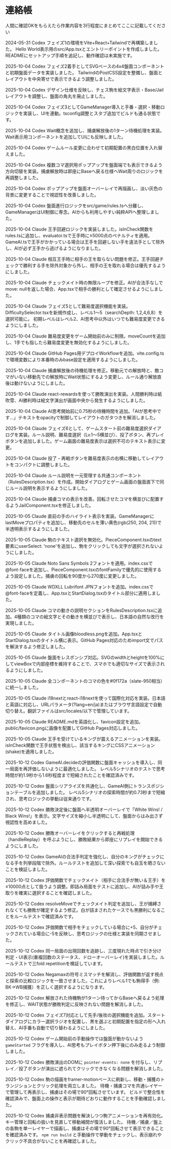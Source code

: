 # 連絡帳

人間に確認OKをもらえたら作業内容を3行程度にまとめてここに記載してください

2024-05-31 Codex
フェイズ1の環境をVite+React+Tailwindで再構築しました。
Hello World表示用のsrc/App.tsxとエントリーポイントを作成しました。
READMEにセットアップ手順を追記し、動作確認は未実施です。

2025-10-04 Codex
フェイズ2着手としてSVGベースの4x4盤面コンポーネントと初期盤面データを実装しました。
TailwindのPostCSS設定を整備し、盤面とレイアウトを中央寄せで表示できるよう調整しました。

2025-10-04 Codex
デザイン仕様を反映し、チェス駒を絵文字表示・Base/Jailレイアウトを調整し、盤面の角丸を廃止しました。

2025-10-04 Codex
フェイズ3としてGameManager導入と手番・選択・移動ロジックを実装し、UIを連動。tsconfig調整とスタブ追加でビルドも通る状態です。

2025-10-04 Codex
Wait概念を追加し、捕虜解放後の1ターン待機処理を実装。Wait表示用コンポーネントを追加してUIにも反映しました。

2025-10-04 Codex
ゲームルール変更に合わせて初期配置の黒白位置を入れ替えました。

2025-10-04 Codex
複数コマ選択用ポップアップを盤面端でも表示できるよう方向切替を実装。捕虜解放時は即座にBaseへ戻る仕様へWait周りのロジックを再調整しました。

2025-10-04 Codex
ポップアップを盤面オーバーレイで再描画し、淡い灰色の背景に変更することで視認性を改善しました。

2025-10-04 Codex
盤面進行ロジックをsrc/game/rules.tsへ分離し、GameManagerはUI制御に専念。AIからも利用しやすい純粋APIへ整理しました。

2025-10-04 Claude
王手回避ロジックを実装しました。isInCheck関数をrules.tsに追加し、evaluator.tsで王手時に±5000点のペナルティを適用。
GameAI.tsで王手がかかっている場合は王手を回避しない手を違法手として除外し、AIが必ず王手から逃げるようになりました。

2025-10-04 Claude
相互王手時に相手の王を取らない問題を修正。王手回避チェックで勝利する手を除外対象から外し、相手の王を取れる場合は優先するようにしました。

2025-10-04 Claude
チェックメイト時の無限ループを修正。AIが合法手なしでmove: nullを返した場合、App.tsxで相手の勝利として確定させるようにしました。

2025-10-04 Claude
フェイズ5として難易度選択機能を実装。DifficultySelector.tsxを新規作成し、レベル1〜5（searchDepth: 1,2,4,6,8）を選択可能に。
初期レベルはレベル2、AI思考中以外はいつでも難易度変更できるようにしました。

2025-10-04 Claude
難易度変更をゲーム開始前のみに制限。moveCountを追加し、1手でも指したら難易度変更を無効化するようにしました。

2025-10-04 Claude
GitHub Pages用デプロイWorkflowを追加。vite.config.tsで環境変数により本番時のみbase設定を適用するようにしました。

2025-10-04 Claude
捕虜解放後の待機処理を修正。移動元での解放時と、敵コマがいない移動先での解放時にWait状態にするよう変更し、ルール通り解放直後は動けないようにしました。

2025-10-04 Claude
react-rewardsを使って勝敗演出を実装。人間勝利時は紙吹雪、AI勝利時は絵文字演出が画面中央から発生するようにしました。

2025-10-04 Claude
AI思考開始前に0.75秒の待機時間を追加。「AIが思考中です…」テキストをopacityで制御してレイアウトのガタつきを解消しました。

2025-10-04 Claude
フェイズ6として、ゲームスタート前の難易度選択ダイアログを実装。ルール説明、難易度選択（Lv.1〜5横並び）、投了ボタン、再プレイボタンを追加しました。ゲーム画面の難易度表示は選択不可のテキスト表示に変更。

2025-10-04 Claude
投了・再戦ボタンを難易度表示の右横に移動してレイアウトをコンパクトに調整しました。

2025-10-04 Claude
ルール説明を一元管理する共通コンポーネント（RulesDescription.tsx）を作成。開始ダイアログとゲーム画面の盤面直下で同じルール説明を表示するようにしました。

2025-10-04 Claude
捕虜コマの表示を改善。回転させたコマを横並びに配置するようJailComponent.tsxを修正しました。

2025-10-05 Claude
直前の手のハイライト表示を実装。GameManagerにlastMoveプロパティを追加し、移動先のセルを薄い黄色(rgb(250, 204, 21))で半透明表示するようにしました。

2025-10-05 Claude
駒のテキスト選択を無効化。PieceComponent.tsxのtext要素にuserSelect: 'none'を追加し、駒をクリックしても文字が選択されないようにしました。

2025-10-05 Claude
Noto Sans Symbols 2フォントを適用。index.cssで@font-faceを追加し、PieceComponent.tsxのfontFamilyで優先的に使用するよう設定しました。捕虜の回転を90度から270度に変更しました。

2025-10-05 Claude
WDXLL Lubrifont JPNフォントを追加。index.cssで@font-faceを定義し、App.tsxとStartDialog.tsxのタイトル部分に適用しました。

2025-10-05 Claude
コマの動きの説明セクションをRulesDescription.tsxに追加。4種類のコマの絵文字とその動きを横並びで表示し、日本語の自然な改行を実現しました。

2025-10-05 Claude
タイトル画像bloodless.pngを追加。App.tsxとStartDialog.tsxのタイトル横に表示。GitHub Pages対応のためimport文でパスを解決するよう修正しました。

2025-10-05 Claude
盤面をレスポンシブ対応。SVGのwidthとheightを100%にしてviewBoxで内部座標を維持することで、スマホでも適切なサイズで表示されるようにしました。

2025-10-05 Claude
全コンポーネントのコマの色を#0f172a（slate-950相当）に統一しました。

2025-10-05 Claude
i18nextとreact-i18nextを使って国際化対応を実装。日本語と英語に対応し、URLパラメータ(?lang=en/ja)またはブラウザ言語設定で自動切り替え。翻訳ファイルはsrc/locales/以下で管理しています。

2025-10-05 Claude
README.mdを英語化し、favicon設定を追加。public/favicon.pngに画像を配置してGitHub Pages対応しました。

2025-10-05 Claude
王手を受けているキングが震えるアニメーションを実装。isInCheck関数で王手状態を検出し、該当するキングにCSSアニメーション(shake)を適用しました。

2025-10-12 Codex
GameAI.decideの評価関数に盤面キャッシュを導入し、同一局面を再評価しないように最適化しました。
レベル5シナリオのテストで思考時間が約1.9秒から1.6秒程度まで短縮されたことを確認済みです。

2025-10-12 Codex
盤面シリアライズを共通化し、GameAI側にトランスポジションテーブルを追加しました。
レベル5シナリオの探索時間が約0.73秒まで短縮され、思考ロジックの挙動は従来通りです。

2025-10-12 Codex
勝敗決定後に盤面へ半透明オーバーレイで「White Wins! / Black Wins!」を表示。文字サイズを縮小し半透明にして、盤面からはみ出さず視認性を高めました。

2025-10-12 Codex
勝敗オーバーレイをクリックすると再戦処理（handleReplay）を呼ぶようにし、勝敗結果から即座にリプレイを開始できるようにしました。

2025-10-12 Codex
GameAIの合法手判定を強化し、自分のキングがチェックになる手を列挙段階で除外。ルールテストを追加して深い探索でも自玉を晒さないことを検証しました。

2025-10-12 Codex
評価関数でチェックメイト（相手に合法手が無い＆王手）を±10000点として扱うよう調整。即詰み局面をテストに追加し、AIが詰み手や王取りを確実に選択することを確認しました。

2025-10-12 Codex
resolveMoveでチェックメイト判定を追加し、王が捕縛されなくても勝敗が確定するよう修正。白が詰まされたケースでも黒勝利になることをルールテストで確認済みです。

2025-10-12 Codex
評価関数で相手をチェックしている場合に+5、自分がチェックされている場合に-5を反映し、思考ロジックの仕様と実装を同期させました。

2025-10-12 Codex
同一局面の出現回数を追跡し、三度現れた時点で引き分け判定・UI表示(重複回数のステータス、ドローオーバーレイ)を実装しました。ルールテストで三fold repetitionを検証しています。

2025-10-12 Codex
Negamaxの符号ミスマッチを解消し、評価関数が返す視点と探索の比較ロジックを一致させました。これによりレベル1でも駒得手（例: BK→WB捕獲）を正しく選択するようになります。

2025-10-12 Codex
解放された待機駒が1ターン待ってからBaseへ戻るよう処理を修正し、WAIT状態が勝敗判定に反映されない問題を解消しました。

2025-10-12 Codex
フェイズ7対応として先手/後攻の選択機能を追加。スタートダイアログにカラー選択ラジオを配置し、黒を選ぶと初期配置を指定の形へ入れ替え、AI手番も自動で切り替わるようにしました。

2025-10-12 Codex
ゲーム開始前の手動操作では盤面が動かないよう `gameStarted` フラグを導入し、AI思考もプレイボタン押下後にのみ走るよう制御しました。

2025-10-12 Codex
勝敗演出のDOMに `pointer-events: none` を付与し、リプレイ／投了ボタンが演出に遮られてクリックできなくなる問題を解消しました。

2025-10-12 Codex
駒の描画をframer-motionベースに刷新し、移動・捕獲のトランジションとクリック処理を両立しました。
待機・捕虜コマを共通レイヤーで管理して再表示し、捕虜はその場で90°回転させています。
ビルドで整合性を確認済みで、盤面上の操作と表示が期待どおりに動作することを手動確認しました。

2025-10-12 Codex
捕虜非表示問題を解決しつつ駒アニメーションを再有効化。キー管理と回転の扱いを見直して移動補間が復活しました。
待機／捕虜／盤上の各駒を単一レイヤーで描画し、捕虜はその場で90°回転させて表示できることを確認済みです。
`npm run build` と手動操作で挙動をチェックし、表示崩れやクリック不具合がないことを再確認しました。
